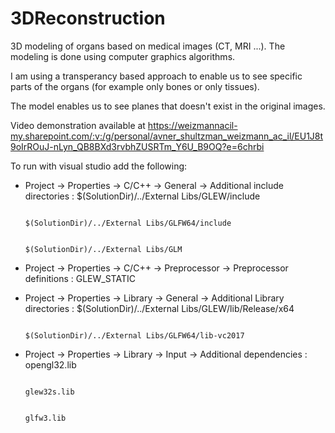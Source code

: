 # 3DReconstruction
3D modeling of organs based on medical images (CT, MRI ...). The modeling is done using computer graphics algorithms.

I am using a transperancy based approach to enable us to see specific parts of the organs (for example only bones or only tissues).

The model enables us to see planes that doesn't exist in the original images.

Video demonstration available at https://weizmannacil-my.sharepoint.com/:v:/g/personal/avner_shultzman_weizmann_ac_il/EU1J8t9oIrROuJ-nLyn_QB8BXd3rvbhZUSRTm_Y6U_B9OQ?e=6chrbi

To run with visual studio add the following:
 - Project -> Properties -> C/C++ -> General -> Additional include directories : $(SolutionDir)/../External Libs/GLEW/include
  
                                                                                 $(SolutionDir)/../External Libs/GLFW64/include
                                                                                 
                                                                                 $(SolutionDir)/../External Libs/GLM
                                                                                 
 - Project -> Properties -> C/C++ -> Preprocessor -> Preprocessor definitions : GLEW_STATIC 
  
 - Project -> Properties -> Library -> General -> Additional Library directories : $(SolutionDir)/../External Libs/GLEW/lib/Release/x64
  
                                                                                   $(SolutionDir)/../External Libs/GLFW64/lib-vc2017
                                                                                   
 - Project -> Properties -> Library -> Input -> Additional dependencies : opengl32.lib
  
                                                                          glew32s.lib
                                                                          
                                                                          glfw3.lib
                                                                          
